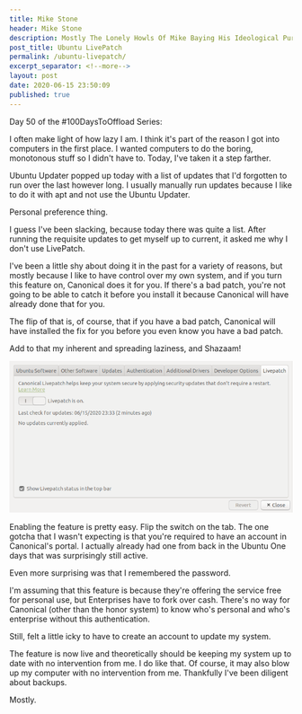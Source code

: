 ```yaml
---
title: Mike Stone
header: Mike Stone
description: Mostly The Lonely Howls Of Mike Baying His Ideological Purity At The Moon
post_title: Ubuntu LivePatch
permalink: /ubuntu-livepatch/
excerpt_separator: <!--more-->
layout: post
date: 2020-06-15 23:50:09
published: true
---
```


Day 50 of the #100DaysToOffload Series:

I often make light of how lazy I am. I think it's part of the reason I got into computers in the first place. I wanted computers to do the boring, monotonous stuff so I didn't have to. Today, I've taken it a step farther.

<!--more-->

Ubuntu Updater popped up today with a list of updates that I'd forgotten to run over the last however long. I usually manually run updates because I like to do it with apt and not use the Ubuntu Updater. 

Personal preference thing.

I guess I've been slacking, because today there was quite a list. After running the requisite updates to get myself up to current, it asked me why I don't use LivePatch.

I've been a little shy about doing it in the past for a variety of reasons, but mostly because I like to have control over my own system, and if you turn this feature on, Canonical does it for you. If there's a bad patch, you're not going to be able to catch it before you install it because Canonical will have already done that for you.

The flip of that is, of course, that if you have a bad patch, Canonical will have installed the fix for you before you even know you have a bad patch.

Add to that my inherent and spreading laziness, and Shazaam!

![](/assets/images/lChb6cI.png)

Enabling the feature is pretty easy. Flip the switch on the tab. The one gotcha that I wasn't expecting is that you're required to have an account in Canonical's portal. I actually already had one from back in the Ubuntu One days that was surprisingly still active. 

Even more surprising was that I remembered the password.

I'm assuming that this feature is because they're offering the service free for personal use, but Enterprises have to fork over cash. There's no way for Canonical (other than the honor system) to know who's personal and who's enterprise without this authentication. 

Still, felt a little icky to have to create an account to update my system.

The feature is now live and theoretically should be keeping my system up to date with no intervention from me. I do like that. Of course, it may also blow up my computer with no intervention from me. Thankfully I've been diligent about backups. 

Mostly.
